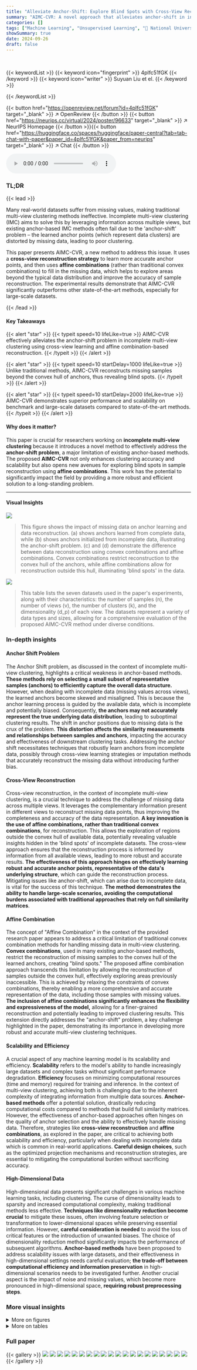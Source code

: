 ```yaml
---
title: "Alleviate Anchor-Shift: Explore Blind Spots with Cross-View Reconstruction for Incomplete Multi-View Clustering"
summary: "AIMC-CVR: A novel approach that alleviates anchor-shift in incomplete multi-view clustering via cross-view reconstruction, improving accuracy and scalability."
categories: []
tags: ["Machine Learning", "Unsupervised Learning", "🏢 National University of Defense Technology",]
showSummary: true
date: 2024-09-26
draft: false
---
```


<br>

{{< keywordList >}}
{{< keyword icon="fingerprint" >}} 4pIfc51fGK {{< /keyword >}}
{{< keyword icon="writer" >}} Suyuan Liu et el. {{< /keyword >}}
 
{{< /keywordList >}}

{{< button href="https://openreview.net/forum?id=4pIfc51fGK" target="_blank" >}}
↗ OpenReview
{{< /button >}}
{{< button href="https://neurips.cc/virtual/2024/poster/96633" target="_blank" >}}
↗ NeurIPS Homepage
{{< /button >}}{{< button href="https://huggingface.co/spaces/huggingface/paper-central?tab=tab-chat-with-paper&paper_id=4pIfc51fGK&paper_from=neurips" target="_blank" >}}
↗ Chat
{{< /button >}}



<audio controls>
    <source src="https://ai-paper-reviewer.com/4pIfc51fGK/podcast.wav" type="audio/wav">
    Your browser does not support the audio element.
</audio>


### TL;DR


{{< lead >}}

Many real-world datasets suffer from missing values, making traditional multi-view clustering methods ineffective.  Incomplete multi-view clustering (IMC) aims to solve this by leveraging information across multiple views, but existing anchor-based IMC methods often fail due to the 'anchor-shift' problem – the learned anchor points (which represent data clusters) are distorted by missing data, leading to poor clustering. 

This paper presents AIMC-CVR, a new method to address this issue.  It uses a **cross-view reconstruction strategy** to learn more accurate anchor points, and then uses **affine combinations** (rather than traditional convex combinations) to fill in the missing data, which helps to explore areas beyond the typical data distribution and improve the accuracy of sample reconstruction. The experimental results demonstrate that AIMC-CVR significantly outperforms other state-of-the-art methods, especially for large-scale datasets.

{{< /lead >}}


#### Key Takeaways

{{< alert "star" >}}
{{< typeit speed=10 lifeLike=true >}} AIMC-CVR effectively alleviates the anchor-shift problem in incomplete multi-view clustering using cross-view learning and affine combination-based reconstruction. {{< /typeit >}}
{{< /alert >}}

{{< alert "star" >}}
{{< typeit speed=10 startDelay=1000 lifeLike=true >}} Unlike traditional methods, AIMC-CVR reconstructs missing samples beyond the convex hull of anchors, thus revealing blind spots. {{< /typeit >}}
{{< /alert >}}

{{< alert "star" >}}
{{< typeit speed=10 startDelay=2000 lifeLike=true >}} AIMC-CVR demonstrates superior performance and scalability on benchmark and large-scale datasets compared to state-of-the-art methods. {{< /typeit >}}
{{< /alert >}}

#### Why does it matter?
This paper is crucial for researchers working on **incomplete multi-view clustering** because it introduces a novel method to effectively address the **anchor-shift problem**, a major limitation of existing anchor-based methods.  The proposed **AIMC-CVR** not only enhances clustering accuracy and scalability but also opens new avenues for exploring blind spots in sample reconstruction using **affine combinations**. This work has the potential to significantly impact the field by providing a more robust and efficient solution to a long-standing problem.

------
#### Visual Insights



![](https://ai-paper-reviewer.com/4pIfc51fGK/figures_1_1.jpg)

> This figure shows the impact of missing data on anchor learning and data reconstruction. (a) shows anchors learned from complete data, while (b) shows anchors initialized from incomplete data, illustrating the anchor-shift problem. (c) and (d) demonstrate the difference between data reconstruction using convex combinations and affine combinations. Convex combinations restrict reconstruction to the convex hull of the anchors, while affine combinations allow for reconstruction outside this hull, illuminating 'blind spots' in the data.





![](https://ai-paper-reviewer.com/4pIfc51fGK/tables_7_1.jpg)

> This table lists the seven datasets used in the paper's experiments, along with their characteristics: the number of samples (n), the number of views (v), the number of clusters (k), and the dimensionality (d_p) of each view.  The datasets represent a variety of data types and sizes, allowing for a comprehensive evaluation of the proposed AIMC-CVR method under diverse conditions.





### In-depth insights


#### Anchor Shift Problem
The Anchor Shift problem, as discussed in the context of incomplete multi-view clustering, highlights a critical weakness in anchor-based methods.  **These methods rely on selecting a small subset of representative samples (anchors) to efficiently capture the overall data structure.** However, when dealing with incomplete data (missing values across views), the learned anchors become skewed and misaligned. This is because the anchor learning process is guided by the available data, which is incomplete and potentially biased. Consequently, **the anchors may not accurately represent the true underlying data distribution**, leading to suboptimal clustering results.  The shift in anchor positions due to missing data is the crux of the problem.  **This distortion affects the similarity measurements and relationships between samples and anchors**, impacting the accuracy and effectiveness of downstream clustering tasks.  Addressing the anchor shift necessitates techniques that robustly learn anchors from incomplete data, possibly through cross-view learning strategies or imputation methods that accurately reconstruct the missing data without introducing further bias.

#### Cross-View Reconstruction
Cross-view reconstruction, in the context of incomplete multi-view clustering, is a crucial technique to address the challenge of missing data across multiple views.  It leverages the complementary information present in different views to reconstruct missing data points, thus improving the completeness and accuracy of the data representation.  **A key innovation is the use of affine combinations, rather than traditional convex combinations**, for reconstruction.  This allows the exploration of regions outside the convex hull of available data, potentially revealing valuable insights hidden in the 'blind spots' of incomplete datasets. The cross-view approach ensures that the reconstruction process is informed by information from all available views, leading to more robust and accurate results.  **The effectiveness of this approach hinges on effectively learning robust and accurate anchor points, representative of the data's underlying structure**, which can guide the reconstruction process.  Mitigating issues like anchor-shift, which can arise due to incomplete data, is vital for the success of this technique.  **The method demonstrates the ability to handle large-scale scenarios, avoiding the computational burdens associated with traditional approaches that rely on full similarity matrices**.

#### Affine Combination
The concept of "Affine Combination" in the context of the provided research paper appears to address a critical limitation of traditional convex combination methods for handling missing data in multi-view clustering.  **Convex combinations**, used in many existing anchor-based methods, restrict the reconstruction of missing samples to the convex hull of the learned anchors, creating "blind spots." The proposed affine combination approach transcends this limitation by allowing the reconstruction of samples outside the convex hull, effectively exploring areas previously inaccessible. This is achieved by relaxing the constraints of convex combinations, thereby enabling a more comprehensive and accurate representation of the data, including those samples with missing values.  **The inclusion of affine combinations significantly enhances the flexibility and expressiveness of the model,** allowing for a finer-grained reconstruction and potentially leading to improved clustering results. This extension directly addresses the "anchor-shift" problem, a key challenge highlighted in the paper, demonstrating its importance in developing more robust and accurate multi-view clustering techniques.

#### Scalability and Efficiency
A crucial aspect of any machine learning model is its scalability and efficiency.  **Scalability** refers to the model's ability to handle increasingly large datasets and complex tasks without significant performance degradation.  **Efficiency** focuses on minimizing computational resources (time and memory) required for training and inference.  In the context of multi-view clustering, achieving both is challenging due to the inherent complexity of integrating information from multiple data sources.  **Anchor-based methods** offer a potential solution, drastically reducing computational costs compared to methods that build full similarity matrices. However, the effectiveness of anchor-based approaches often hinges on the quality of anchor selection and the ability to effectively handle missing data.  Therefore, strategies like **cross-view reconstruction** and **affine combinations**, as explored in the paper, are critical to achieving both scalability and efficiency, particularly when dealing with incomplete data which is common in real-world applications.  **Careful design choices**, such as the optimized projection mechanisms and reconstruction strategies, are essential to mitigating the computational burden without sacrificing accuracy.

#### High-Dimensional Data
High-dimensional data presents significant challenges in various machine learning tasks, including clustering.  The curse of dimensionality leads to sparsity and increased computational complexity, making traditional methods less effective.  **Techniques like dimensionality reduction become crucial** to mitigate these issues, often involving feature selection or transformation to lower-dimensional spaces while preserving essential information.  However, **careful consideration is needed** to avoid the loss of critical features or the introduction of unwanted biases. The choice of dimensionality reduction method significantly impacts the performance of subsequent algorithms. **Anchor-based methods** have been proposed to address scalability issues with large datasets, and their effectiveness in high-dimensional settings needs careful evaluation; **the trade-off between computational efficiency and information preservation** in high-dimensional scenarios needs to be investigated further.  Another crucial aspect is the impact of noise and missing values, which become more pronounced in high-dimensional space, **requiring robust preprocessing steps**.


### More visual insights

<details>
<summary>More on figures
</summary>


![](https://ai-paper-reviewer.com/4pIfc51fGK/figures_8_1.jpg)

> This figure displays the accuracy (ACC) of various incomplete multi-view clustering algorithms across seven datasets at different missing rates.  Each line represents a different algorithm, and the x-axis represents the percentage of missing data. The y-axis shows the clustering accuracy. The figure illustrates how the performance of each algorithm changes as the amount of missing data increases. The proposed AIMC-CVR algorithm consistently outperforms the other algorithms across all datasets and missing rates. 


![](https://ai-paper-reviewer.com/4pIfc51fGK/figures_9_1.jpg)

> This figure illustrates the impact of missing data on anchor learning and data reconstruction. (a) shows how anchors are learned in complete data, forming well-defined clusters. (b) shows that when data is incomplete, the initialized anchors shift away from their positions in (a). (c) demonstrates that using convex combinations for reconstruction limits the reconstructed data to the convex hull defined by the anchors, leading to blind spots. (d) shows that using affine combinations for reconstruction allows exploring areas beyond the convex hull, improving data representation and mitigating the anchor shift problem.


![](https://ai-paper-reviewer.com/4pIfc51fGK/figures_9_2.jpg)

> This figure presents a sensitivity analysis of the hyperparameters β and λ used in the AIMC-CVR model.  Four subplots display the clustering accuracy (ACC) across four different datasets (MSRCV, WebKB, Wiki, and Hdigit) for various combinations of β and λ values.  The x-axis represents log(λ), and the y-axis represents log(β). Each bar represents the ACC for a specific combination of hyperparameter values, providing insight into the model's performance across a range of settings.


![](https://ai-paper-reviewer.com/4pIfc51fGK/figures_15_1.jpg)

> This figure illustrates the impact of missing data on anchor learning and data reconstruction.  (a) shows the ideal case where anchors are learned from complete data. (b) demonstrates the anchor shift problem where anchors are learned from incomplete data, resulting in their misalignment. (c) and (d) compare the results of convex and affine combinations, respectively, during data reconstruction. Convex combination limits reconstruction to the convex hull of the anchors, leading to blind spots.  Affine combination extends beyond the convex hull, illuminating these blind spots and allowing for a more accurate reconstruction of the missing data. This highlights the core advantage of the proposed method that addresses the blind spots by using affine combination-based reconstruction strategy.


![](https://ai-paper-reviewer.com/4pIfc51fGK/figures_15_2.jpg)

> This figure shows a 3D surface plot visualizing the sensitivity analysis of the hyperparameters β (sparsity of the anchor graph) and λ (balancing the influence of the two modules) on the clustering performance (measured by ACC) for three datasets: YTF10, YTF20, and MNIST. Each plot shows how the ACC varies with different combinations of β and λ, providing insights into the optimal parameter settings for each dataset.


</details>




<details>
<summary>More on tables
</summary>


![](https://ai-paper-reviewer.com/4pIfc51fGK/tables_8_1.jpg)
> This table presents a comparison of the proposed AIMC-CVR method against eight state-of-the-art incomplete multi-view clustering algorithms across seven benchmark datasets.  The performance is evaluated using four metrics: Accuracy (ACC), Normalized Mutual Information (NMI), Purity, and F-score.  The table highlights the superior performance of AIMC-CVR, especially on smaller datasets, and its scalability in handling large-scale datasets where other methods fail due to memory constraints.  The '-' indicates that a method could not be run due to memory limitations on the given dataset.

![](https://ai-paper-reviewer.com/4pIfc51fGK/tables_9_1.jpg)
> This table presents the results of an ablation study comparing the performance of the proposed AIMC-CVR method against five variants.  Each variant removes or modifies a key component of AIMC-CVR, allowing for an analysis of the contribution of each part to the overall performance. The results are presented in terms of clustering accuracy (ACC) across seven different datasets (MSRCV, WebKB, Wiki, Hdigit, YTF10, YTF20, MNIST).  The table demonstrates the effectiveness of each component and the superiority of the complete AIMC-CVR model.

![](https://ai-paper-reviewer.com/4pIfc51fGK/tables_16_1.jpg)
> This table presents a comparison of the clustering performance of AIMC-CVR and eight other state-of-the-art incomplete multi-view clustering algorithms across seven datasets.  The performance is measured using four metrics: Accuracy (ACC), Normalized Mutual Information (NMI), Purity, and F-score. The datasets vary in size and number of views.  The table highlights AIMC-CVR's superior or competitive performance across all datasets and its ability to handle larger datasets where other methods fail due to memory limitations.

</details>




### Full paper

{{< gallery >}}
<img src="https://ai-paper-reviewer.com/4pIfc51fGK/1.png" class="grid-w50 md:grid-w33 xl:grid-w25" />
<img src="https://ai-paper-reviewer.com/4pIfc51fGK/2.png" class="grid-w50 md:grid-w33 xl:grid-w25" />
<img src="https://ai-paper-reviewer.com/4pIfc51fGK/3.png" class="grid-w50 md:grid-w33 xl:grid-w25" />
<img src="https://ai-paper-reviewer.com/4pIfc51fGK/4.png" class="grid-w50 md:grid-w33 xl:grid-w25" />
<img src="https://ai-paper-reviewer.com/4pIfc51fGK/5.png" class="grid-w50 md:grid-w33 xl:grid-w25" />
<img src="https://ai-paper-reviewer.com/4pIfc51fGK/6.png" class="grid-w50 md:grid-w33 xl:grid-w25" />
<img src="https://ai-paper-reviewer.com/4pIfc51fGK/7.png" class="grid-w50 md:grid-w33 xl:grid-w25" />
<img src="https://ai-paper-reviewer.com/4pIfc51fGK/8.png" class="grid-w50 md:grid-w33 xl:grid-w25" />
<img src="https://ai-paper-reviewer.com/4pIfc51fGK/9.png" class="grid-w50 md:grid-w33 xl:grid-w25" />
<img src="https://ai-paper-reviewer.com/4pIfc51fGK/10.png" class="grid-w50 md:grid-w33 xl:grid-w25" />
<img src="https://ai-paper-reviewer.com/4pIfc51fGK/11.png" class="grid-w50 md:grid-w33 xl:grid-w25" />
<img src="https://ai-paper-reviewer.com/4pIfc51fGK/12.png" class="grid-w50 md:grid-w33 xl:grid-w25" />
<img src="https://ai-paper-reviewer.com/4pIfc51fGK/13.png" class="grid-w50 md:grid-w33 xl:grid-w25" />
<img src="https://ai-paper-reviewer.com/4pIfc51fGK/14.png" class="grid-w50 md:grid-w33 xl:grid-w25" />
<img src="https://ai-paper-reviewer.com/4pIfc51fGK/15.png" class="grid-w50 md:grid-w33 xl:grid-w25" />
<img src="https://ai-paper-reviewer.com/4pIfc51fGK/16.png" class="grid-w50 md:grid-w33 xl:grid-w25" />
<img src="https://ai-paper-reviewer.com/4pIfc51fGK/17.png" class="grid-w50 md:grid-w33 xl:grid-w25" />
<img src="https://ai-paper-reviewer.com/4pIfc51fGK/18.png" class="grid-w50 md:grid-w33 xl:grid-w25" />
<img src="https://ai-paper-reviewer.com/4pIfc51fGK/19.png" class="grid-w50 md:grid-w33 xl:grid-w25" />
<img src="https://ai-paper-reviewer.com/4pIfc51fGK/20.png" class="grid-w50 md:grid-w33 xl:grid-w25" />
{{< /gallery >}}